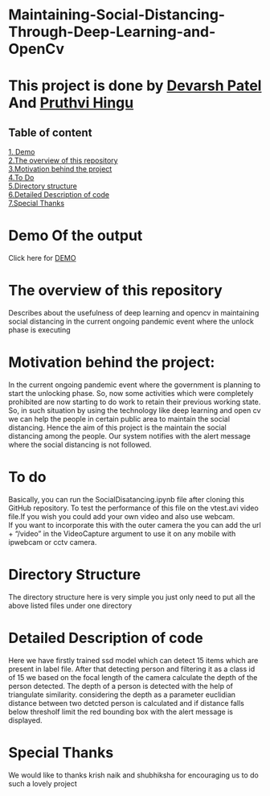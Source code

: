 # Maintaining-Social-Distancing-Through-Deep-Learning-and-OpenCv
# This project is done by <a href="https://github.com/Devarsh23 ">Devarsh Patel</a>  And <a href="https://github.com/pruthvi03 ">Pruthvi Hingu</a>
## Table of content
[1. Demo](#demo-of-the-output) <br />
[2.The overview of this repository](#the-overview-of-this-repository) <br />
[3.Motivation behind the project](#motivation-behind-the-project) <br />
[4.To Do](#to-do) <br />
[5.Directory structure](#directory-structure) <br />
[6.Detailed Description of code](#detailed-description-of-code) <br />
[7.Special Thanks](#special-thanks) <br />



# Demo Of the output
Click here for <a href="https://youtu.be/KdOGJzS0kFA"> DEMO </a>
# The overview of this repository
Describes about the usefulness of deep learning and opencv in  maintaining social distancing in the current ongoing pandemic event where the unlock phase is executing <br />
# Motivation behind the project:
In the current ongoing pandemic event where the government is planning to start the unlocking phase. So, now some activities which were completely prohibited are now starting to do work to retain their previous working state. <br />
So, in such situation by using the technology like deep learning and open cv we can help the people in certain public area to maintain the social distancing. Hence the aim of this project is the maintain the social distancing among the people. Our system notifies with the alert message where the social distancing is not followed. <br />
# To do 
Basically, you can run the SocialDisatancing.ipynb file after cloning this GitHub repository. To test the performance of this file on the vtest.avi video file.If you wish you could add your own video and also use webcam. <br /> 
If you want to incorporate this with the outer camera the you can add the url + “/video” in the VideoCapture argument to use it on any mobile with ipwebcam or cctv camera. <br />
# Directory Structure
The directory structure here is very simple you just only need to put all the above listed files under one directory 
# Detailed Description of code
Here we have firstly trained ssd model which can detect 15 items which are present in label file. After that detecting person and filtering it as a class id of 15 we based on the focal length of the camera calculate the depth of the person detected. The depth of a person is detected with the help of triangulate similarity. considering the depth as a parameter euclidian distance between two detcted person is calculated and if distance falls below thresholf limit the red bounding box with the alert message is displayed.
# Special Thanks
We would like to thanks krish naik and shubhiksha for encouraging us to do such a lovely project



